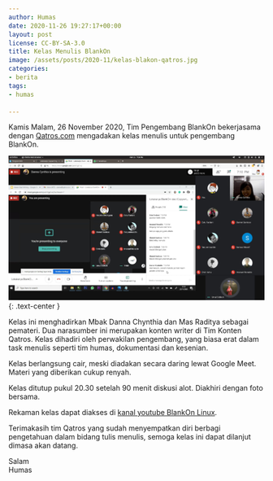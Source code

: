 ```yaml
---
author: Humas
date: 2020-11-26 19:27:17+00:00
layout: post
license: CC-BY-SA-3.0
title: Kelas Menulis BlankOn
image: /assets/posts/2020-11/kelas-blakon-qatros.jpg
categories:
- berita
tags:
- humas

---
```

Kamis Malam, 26 November 2020, Tim Pengembang BlankOn bekerjasama dengan [Qatros.com](https://qatros.com/) mengadakan kelas menulis untuk pengembang BlankOn.

![](/assets/posts/2020-11/kelas-blakon-qatros.jpg){: .text-center }

Kelas ini menghadirkan Mbak Danna Chynthia dan Mas Raditya sebagai pemateri. Dua narasumber ini merupakan konten writer di Tim Konten Qatros. Kelas dihadiri oleh perwakilan pengembang, yang biasa erat dalam task menulis seperti tim humas, dokumentasi dan kesenian.

Kelas berlangsung cair, meski diadakan secara daring lewat Google Meet. Materi yang diberikan cukup renyah.

Kelas ditutup pukul 20.30 setelah 90 menit diskusi alot. Diakhiri dengan foto bersama.

Rekaman kelas dapat diakses di [kanal youtube BlankOn Linux](https://www.youtube.com/watch?v=CcYWuSQ7PBI).

Terimakasih tim Qatros yang sudah menyempatkan diri berbagi pengetahuan dalam bidang tulis menulis, semoga kelas ini dapat dilanjut dimasa akan datang.

Salam  
Humas
